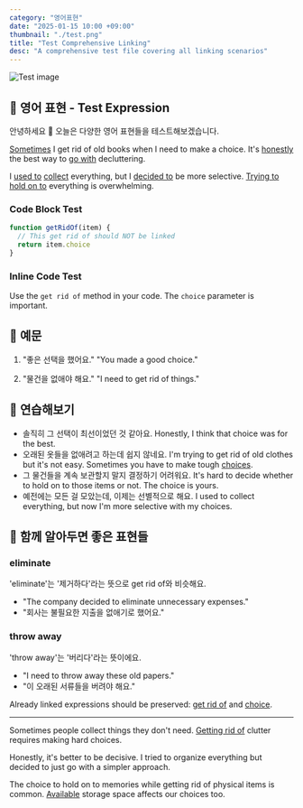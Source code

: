 ```yaml
---
category: "영어표현"
date: "2025-01-15 10:00 +09:00"
thumbnail: "./test.png"
title: "Test Comprehensive Linking"
desc: "A comprehensive test file covering all linking scenarios"
---
```


![Test image](./test.png)

## 🌟 영어 표현 - Test Expression

안녕하세요 👋 오늘은 다양한 영어 표현들을 테스트해보겠습니다.

[Sometimes](/blog/in-english/sometimes/) I get rid of old books when I need to make a choice. It's [honestly](/blog/in-english/honestly/) the best way to [go with](/blog/vocab-1/go-with/) decluttering.

I [used to](/blog/in-english/used-to/) [collect](/blog/in-english/collect/) everything, but I [decided to](/blog/in-english/decide-to/) be more selective. [Trying to](/blog/in-english/try-to/) [hold on to](/blog/vocab-1/hold-on-to/) everything is overwhelming.

### Code Block Test

```javascript
function getRidOf(item) {
  // This get rid of should NOT be linked
  return item.choice
}
```

### Inline Code Test

Use the `get rid of` method in your code. The `choice` parameter is important.

## 📖 예문

1. "좋은 선택을 했어요."
   "You made a good choice."

2. "물건을 없애야 해요."
   "I need to get rid of things."

## 💬 연습해보기

<ul data-interactive-list>

  <li data-interactive-item>
    <span data-toggler>솔직히 그 선택이 최선이었던 것 같아요.</span>
    <span data-answer>Honestly, I think that choice was for the best.</span>
  </li>

  <li data-interactive-item>
    <span data-toggler>오래된 옷들을 없애려고 하는데 쉽지 않네요.</span>
    <span data-answer>I'm trying to get rid of old clothes but it's not easy. Sometimes you have to make tough <a href="/blog/in-english/choice/">choices</a>.</span>
  </li>

  <li data-interactive-item>
    <span data-toggler>그 물건들을 계속 보관할지 말지 결정하기 어려워요.</span>
    <span data-answer>It's hard to decide whether to hold on to those items or not. The choice is yours.</span>
  </li>

  <li data-interactive-item>
    <span data-toggler>예전에는 모든 걸 모았는데, 이제는 선별적으로 해요.</span>
    <span data-answer>I used to collect everything, but now I'm more selective with my choices.</span>
  </li>

</ul>

## 🤝 함께 알아두면 좋은 표현들

### eliminate

'eliminate'는 '제거하다'라는 뜻으로 get rid of와 비슷해요.

- "The company decided to eliminate unnecessary expenses."
- "회사는 불필요한 지출을 없애기로 했어요."

### throw away

'throw away'는 '버리다'라는 뜻이에요.

- "I need to throw away these old papers."
- "이 오래된 서류들을 버려야 해요."

Already linked expressions should be preserved: [get rid of](/existing/link/) and [choice](/another/link/).

---

Sometimes people collect things they don't need. [Getting rid of](/blog/vocab-1/get-rid-of/) clutter requires making hard choices.

Honestly, it's better to be decisive. I tried to organize everything but decided to just go with a simpler approach.

The choice to hold on to memories while getting rid of physical items is common. [Available](/blog/in-english/available/) storage space affects our choices too.
